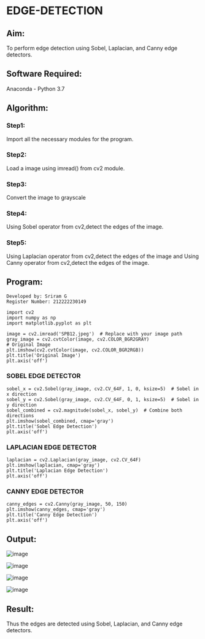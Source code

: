 # EDGE-DETECTION
## Aim:
To perform edge detection using Sobel, Laplacian, and Canny edge detectors.

## Software Required:
Anaconda - Python 3.7

## Algorithm:
### Step1:
Import all the necessary modules for the program.

### Step2:
Load a image using imread() from cv2 module.

### Step3:
Convert the image to grayscale

### Step4:
Using Sobel operator from cv2,detect the edges of the image.

### Step5:

Using Laplacian operator from cv2,detect the edges of the image and Using Canny operator from cv2,detect the edges of the image.

## Program:
```
Developed by: Sriram G
Register Number: 212222230149
```
```
import cv2
import numpy as np
import matplotlib.pyplot as plt

image = cv2.imread('SPB12.jpeg')  # Replace with your image path
gray_image = cv2.cvtColor(image, cv2.COLOR_BGR2GRAY)
# Original Image
plt.imshow(cv2.cvtColor(image, cv2.COLOR_BGR2RGB))
plt.title('Original Image')
plt.axis('off')
```

### SOBEL EDGE DETECTOR
```
sobel_x = cv2.Sobel(gray_image, cv2.CV_64F, 1, 0, ksize=5)  # Sobel in x direction
sobel_y = cv2.Sobel(gray_image, cv2.CV_64F, 0, 1, ksize=5)  # Sobel in y direction
sobel_combined = cv2.magnitude(sobel_x, sobel_y)  # Combine both directions
plt.imshow(sobel_combined, cmap='gray')
plt.title('Sobel Edge Detection')
plt.axis('off')
```
### LAPLACIAN EDGE DETECTOR
```
laplacian = cv2.Laplacian(gray_image, cv2.CV_64F)
plt.imshow(laplacian, cmap='gray')
plt.title('Laplacian Edge Detection')
plt.axis('off')
```
### CANNY EDGE DETECTOR
```
canny_edges = cv2.Canny(gray_image, 50, 150)
plt.imshow(canny_edges, cmap='gray')
plt.title('Canny Edge Detection')
plt.axis('off')  
```

## Output:

![image](https://github.com/user-attachments/assets/ee836ddf-27a2-4091-a9d0-f607790142fa)

![image](https://github.com/user-attachments/assets/0b3893e8-da4c-4b1f-baa2-1ef560bc1dfa)

![image](https://github.com/user-attachments/assets/1dc2fcb3-4753-45b1-8e4c-11d2aaf98f70)

![image](https://github.com/user-attachments/assets/690dddc3-8567-40d7-a1cc-09587e0f4c26)



## Result:
Thus the edges are detected using Sobel, Laplacian, and Canny edge detectors.

